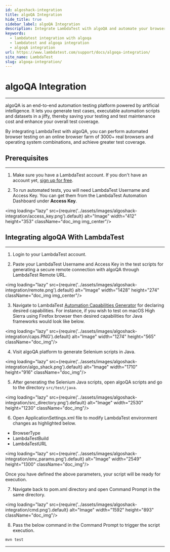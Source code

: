 ```yaml
---
id: algoshack-integration
title: algoQA Integration
hide_title: true
sidebar_label: algoQA Integration
description: Integrate LambdaTest with algoQA and automate your browser testing on an online browser farm of 3000+ real browsers and operating system combinations.
keywords:
  - lambdatest integration with algoqa
  - lambdatest and algoqa integration 
  - algoqA integration
url: https://www.lambdatest.com/support/docs/algoqa-integration/
site_name: LambdaTest
slug: algoqa-integration/
---
```


<script type="application/ld+json"
      dangerouslySetInnerHTML={{ __html: JSON.stringify({
       "@context": "https://schema.org",
        "@type": "BreadcrumbList",
        "itemListElement": [{
          "@type": "ListItem",
          "position": 1,
          "name": "Home",
          "item": "https://www.lambdatest.com"
        },{
          "@type": "ListItem",
          "position": 2,
          "name": "Support",
          "item": "https://www.lambdatest.com/support/docs/"
        },{
          "@type": "ListItem",
          "position": 3,
          "name": "algoQA Integration",
          "item": "https://www.lambdatest.com/support/docs/algoQA-integration/"
        }]
      })
    }}
></script>

# algoQA Integration
***

algoQA is an end-to-end automation testing platform powered by artificial intelligence. It lets you generate test cases, executable automation scripts and datasets in a jiffy, thereby saving your testing and test maintenance cost and enhance your overall test coverage.

By integrating LambdaTest with algoQA, you can perform automated browser testing on an online browser farm of 3000+ real browsers and operating system combinations, and achieve greater test coverage.

## Prerequisites
---

1. Make sure you have a LambdaTest account.  If you don't have an account yet, [sign up for free](https://accounts.lambdatest.com/register).

2. To run automated tests, you will need LambdaTest Username and Access Key. You can get them from the LambdaTest Automation Dashboard under **Access Key**.

<img loading="lazy" src={require('../assets/images/algoshack-integration/access_key.png').default} alt="Image" width="412" height="353"  className="doc_img img_center"/>


## Integrating algoQA With LambdaTest
---

1. Login to your LambdaTest account.

2.  Paste your LambdaTest Username and Access Key in the test scripts for generating a secure remote connection with algoQA through LambdaTest Remote URL.

<img loading="lazy" src={require('../assets/images/algoshack-integration/remote.png').default} alt="Image" width="1428" height="274"  className="doc_img img_center"/>


3. Navigate to LambdaTest [Automation Capabilities Generator](https://www.lambdatest.com/capabilities-generator/) for declaring desired capabilities. For instance, if you wish to test on macOS High Sierra using Firefox browser then desired capabilities for Java frameworks would look like below.

<img loading="lazy" src={require('../assets/images/algoshack-integration/caps.PNG').default} alt="Image" width="1274" height="565"  className="doc_img"/>

4. Visit algoQA platform to generate Selenium scripts in Java.

<img loading="lazy" src={require('../assets/images/algoshack-integration/algo_shack.png').default} alt="Image" width="1710" height="916"  className="doc_img"/>

5. After generating the Selenium Java scripts, open algoQA scripts and go to the directory `src/test/java`.

<img loading="lazy" src={require('../assets/images/algoshack-integration/src_directory.png').default} alt="Image" width="2530" height="1230"  className="doc_img"/>

6. Open ApplicationSettings.xml file to modify LambdaTest environment changes as highlighted below.

* BrowserType
* LambdaTestBuild
* LambdaTestURL

<img loading="lazy" src={require('../assets/images/algoshack-integration/env_params.png').default} alt="Image" width="2549" height="1300"  className="doc_img"/>

Once you have defined the above parameters, your script will be ready for execution. 

7. Navigate back to pom.xml directory and open Command Prompt in the same directory.

<img loading="lazy" src={require('../assets/images/algoshack-integration/cmd.png').default} alt="Image" width="1592" height="893"  className="doc_img"/>

8. Pass the below command in the Command Prompt to trigger the script execution.

```
mvn test
```

---




